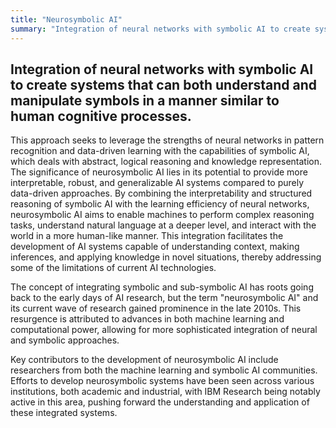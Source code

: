 ```yaml
---
title: "Neurosymbolic AI"
summary: "Integration of neural networks with symbolic AI to create systems that can both understand and manipulate symbols in a manner similar to human cognitive processes."
---
```


## Integration of neural networks with symbolic AI to create systems that can both understand and manipulate symbols in a manner similar to human cognitive processes.

This approach seeks to leverage the strengths of neural networks in pattern recognition and data-driven learning with the capabilities of symbolic AI, which deals with abstract, logical reasoning and knowledge representation. The significance of neurosymbolic AI lies in its potential to provide more interpretable, robust, and generalizable AI systems compared to purely data-driven approaches. By combining the interpretability and structured reasoning of symbolic AI with the learning efficiency of neural networks, neurosymbolic AI aims to enable machines to perform complex reasoning tasks, understand natural language at a deeper level, and interact with the world in a more human-like manner. This integration facilitates the development of AI systems capable of understanding context, making inferences, and applying knowledge in novel situations, thereby addressing some of the limitations of current AI technologies.

The concept of integrating symbolic and sub-symbolic AI has roots going back to the early days of AI research, but the term "neurosymbolic AI" and its current wave of research gained prominence in the late 2010s. This resurgence is attributed to advances in both machine learning and computational power, allowing for more sophisticated integration of neural and symbolic approaches.

Key contributors to the development of neurosymbolic AI include researchers from both the machine learning and symbolic AI communities. Efforts to develop neurosymbolic systems have been seen across various institutions, both academic and industrial, with IBM Research being notably active in this area, pushing forward the understanding and application of these integrated systems.

